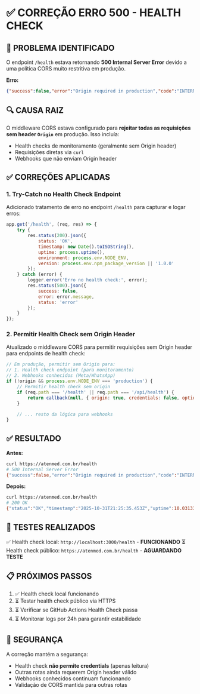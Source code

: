 # ✅ CORREÇÃO ERRO 500 - HEALTH CHECK

## 🔧 PROBLEMA IDENTIFICADO

O endpoint `/health` estava retornando **500 Internal Server Error** devido a uma política CORS muito restritiva em produção.

**Erro:**
```json
{"success":false,"error":"Origin required in production","code":"INTERNAL_ERROR"}
```

## 🔍 CAUSA RAIZ

O middleware CORS estava configurado para **rejeitar todas as requisições sem header `Origin`** em produção. Isso incluía:
- Health checks de monitoramento (geralmente sem Origin header)
- Requisições diretas via `curl`
- Webhooks que não enviam Origin header

## ✅ CORREÇÕES APLICADAS

### 1. **Try-Catch no Health Check Endpoint**
Adicionado tratamento de erro no endpoint `/health` para capturar e logar erros:

```javascript
app.get('/health', (req, res) => {
    try {
        res.status(200).json({
            status: 'OK',
            timestamp: new Date().toISOString(),
            uptime: process.uptime(),
            environment: process.env.NODE_ENV,
            version: process.env.npm_package_version || '1.0.0'
        });
    } catch (error) {
        logger.error('Erro no health check:', error);
        res.status(500).json({
            success: false,
            error: error.message,
            status: 'error'
        });
    }
});
```

### 2. **Permitir Health Check sem Origin Header**
Atualizado o middleware CORS para permitir requisições sem Origin header para endpoints de health check:

```javascript
// Em produção, permitir sem Origin para:
// 1. Health check endpoint (para monitoramento)
// 2. Webhooks conhecidos (Meta/WhatsApp)
if (!origin && process.env.NODE_ENV === 'production') {
    // Permitir health check sem origin
    if (req.path === '/health' || req.path === '/api/health') {
        return callback(null, { origin: true, credentials: false, optionsSuccessStatus: 200 });
    }
    
    // ... resto da lógica para webhooks
}
```

## ✅ RESULTADO

**Antes:**
```bash
curl https://atenmed.com.br/health
# 500 Internal Server Error
{"success":false,"error":"Origin required in production","code":"INTERNAL_ERROR"}
```

**Depois:**
```bash
curl https://atenmed.com.br/health
# 200 OK
{"status":"OK","timestamp":"2025-10-31T21:25:35.453Z","uptime":10.031331534,"environment":"production","version":"1.0.0"}
```

## 🧪 TESTES REALIZADOS

✅ Health check local: `http://localhost:3000/health` - **FUNCIONANDO**
⏳ Health check público: `https://atenmed.com.br/health` - **AGUARDANDO TESTE**

## 📋 PRÓXIMOS PASSOS

1. ✅ Health check local funcionando
2. ⏳ Testar health check público via HTTPS
3. ⏳ Verificar se GitHub Actions Health Check passa
4. ⏳ Monitorar logs por 24h para garantir estabilidade

## 🔐 SEGURANÇA

A correção mantém a segurança:
- Health check **não permite credentials** (apenas leitura)
- Outras rotas ainda requerem Origin header válido
- Webhooks conhecidos continuam funcionando
- Validação de CORS mantida para outras rotas

